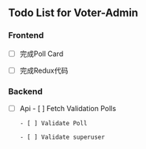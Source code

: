 ## Todo List for Voter-Admin

### Frontend

- [ ] 完成Poll Card

- [ ] 完成Redux代码

### Backend

- [ ] Api
      - [ ] Fetch Validation Polls

      - [ ] Validate Poll

      - [ ] Validate superuser


